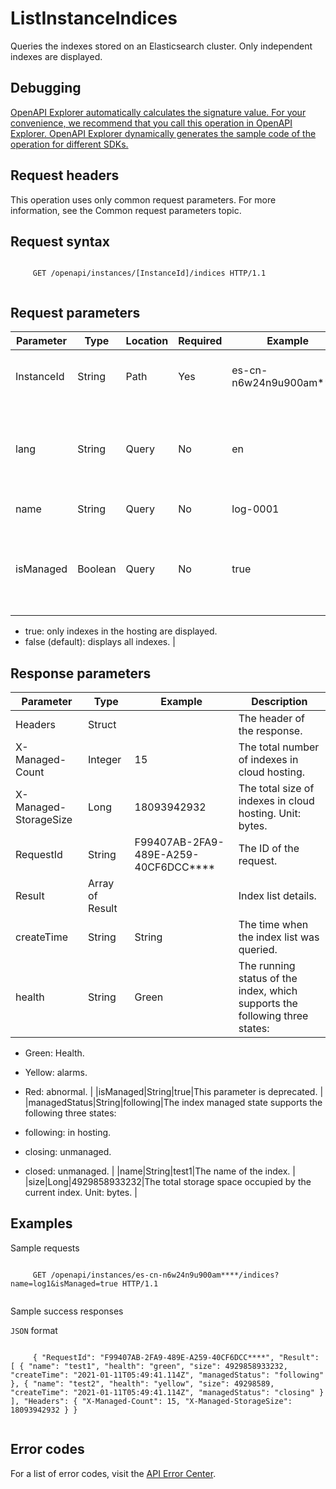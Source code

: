 # ListInstanceIndices

Queries the indexes stored on an Elasticsearch cluster. Only independent indexes are displayed.

## Debugging

[OpenAPI Explorer automatically calculates the signature value. For your convenience, we recommend that you call this operation in OpenAPI Explorer. OpenAPI Explorer dynamically generates the sample code of the operation for different SDKs.](https://api.aliyun.com/#product=elasticsearch&api=ListInstanceIndices&type=ROA&version=2017-06-13)

## Request headers

This operation uses only common request parameters. For more information, see the Common request parameters topic.

## Request syntax

```

     GET /openapi/instances/[InstanceId]/indices HTTP/1.1 
   
```

## Request parameters

|Parameter|Type|Location|Required|Example|Description|
|---------|----|--------|--------|-------|-----------|
|InstanceId|String|Path|Yes|es-cn-n6w24n9u900am\*\*\*\*|The IDs of the added ECS instances. |
|lang|String|Query|No|en|The configuration language, which supports multiple languages. |
|name|String|Query|No|log-0001|The name of the index. |
|isManaged|Boolean|Query|No|true|Whether to display only the managed index, the value meaning is as follows:

-   true: only indexes in the hosting are displayed.
-   false \(default\): displays all indexes. |

## Response parameters

|Parameter|Type|Example|Description|
|---------|----|-------|-----------|
|Headers|Struct| |The header of the response. |
|X-Managed-Count|Integer|15|The total number of indexes in cloud hosting. |
|X-Managed-StorageSize|Long|18093942932|The total size of indexes in cloud hosting. Unit: bytes. |
|RequestId|String|F99407AB-2FA9-489E-A259-40CF6DCC\*\*\*\*|The ID of the request. |
|Result|Array of Result| |Index list details. |
|createTime|String|String|The time when the index list was queried. |
|health|String|Green|The running status of the index, which supports the following three states:

-   Green: Health.
-   Yellow: alarms.
-   Red: abnormal. |
|isManaged|String|true|This parameter is deprecated. |
|managedStatus|String|following|The index managed state supports the following three states:

-   following: in hosting.
-   closing: unmanaged.
-   closed: unmanaged. |
|name|String|test1|The name of the index. |
|size|Long|4929858933232|The total storage space occupied by the current index. Unit: bytes. |

## Examples

Sample requests

```

     GET /openapi/instances/es-cn-n6w24n9u900am****/indices?name=log1&isManaged=true HTTP/1.1 
   
```

Sample success responses

`JSON` format

```

     { "RequestId": "F99407AB-2FA9-489E-A259-40CF6DCC****", "Result": [ { "name": "test1", "health": "green", "size": 4929858933232, "createTime": "2021-01-11T05:49:41.114Z", "managedStatus": "following" }, { "name": "test2", "health": "yellow", "size": 49298589, "createTime": "2021-01-11T05:49:41.114Z", "managedStatus": "closing" } ], "Headers": { "X-Managed-Count": 15, "X-Managed-StorageSize": 18093942932 } } 
   
```

## Error codes

For a list of error codes, visit the [API Error Center](https://error-center.alibabacloud.com/status/product/elasticsearch).

